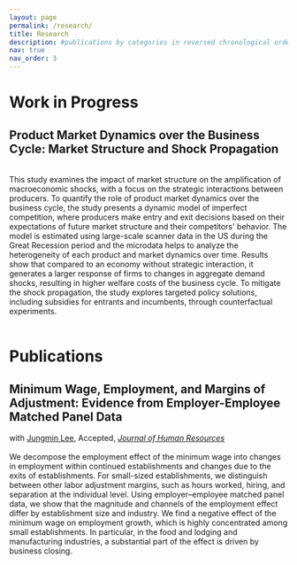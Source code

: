 ```yaml
---
layout: page
permalink: /research/
title: Research
description: #publications by categories in reversed chronological order. generated by jekyll-scholar.
nav: true
nav_order: 3
---
```


<!-- _pages/research.md -->
<div class="publications">

<h1>Work in Progress</h1>

<h2>Product Market Dynamics over the Business Cycle: Market Structure and Shock Propagation</h2>
<br>
This study examines the impact of market structure on the amplification of macroeconomic shocks, with a focus on the strategic interactions between producers. To quantify the role of product market dynamics over the business cycle, the study presents a dynamic model of imperfect competition, where producers make entry and exit decisions based on their expectations of future market structure and their competitors' behavior. The model is estimated using large-scale scanner data in the US during the Great Recession period and the microdata helps to analyze the heterogeneity of each product and market dynamics over time. Results show that compared to an economy without strategic interaction, it generates a larger response of firms to changes in aggregate demand shocks, resulting in higher welfare costs of the business cycle. To mitigate the shock propagation, the study explores targeted policy solutions, including subsidies for entrants and incumbents, through counterfactual experiments.
<br>
<br>
<h1>Publications</h1>

<h2>Minimum Wage, Employment, and Margins of Adjustment: Evidence from Employer-Employee Matched Panel Data</h2>
with <a
            href="https://sites.google.com/view/jungminlee71/home?authuser=0"
            target="_blank"
            >Jungmin Lee</a>, Accepted, <a
            href="https://jhr.uwpress.org/content/early/2023/08/02/jhr.0820-11082R3"
            target="_blank"
            ><i>Journal of Human Resources</i></a>
  <br><br>
We decompose the employment effect of the minimum wage into changes in employment within continued establishments and changes due to the exits of establishments. For small-sized establishments, we distinguish between other labor adjustment margins, such as hours worked, hiring, and separation at the individual level. Using employer–employee matched panel data, we show that the magnitude and channels of the employment effect differ by establishment size and industry. We find a negative effect of the minimum wage on employment growth, which is highly concentrated among small establishments. In particular, in the food and lodging and manufacturing industries, a substantial part of the effect is driven by business closing.


            
                 
       
            
            

</div>
